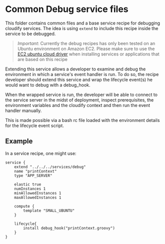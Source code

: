 # Common Debug service files
This folder contains common files and a base service recipe for debugging cloudify services. The idea is using `extend` to include this recipe inside the service to be debugged.

> *Important*: Currently the debug recipes has only been tested on an Ubuntu environment on Amazon EC2. Please make sure to use the [EC2 ubuntu cloud driver](https://github.com/CloudifySource/cloudify-cloud-drivers/tree/master/ec2-ubuntu) when installing services or applications that are based on this recipe

Extending this service allows a developer to examine and debug the environment in which a service's event handler is run. To do so, the recipe developer should extend this service and wrap the lifecycle event(s) he would want to debug with a debug_hook.

When the wrapped service is run, the developer will be able to connect to the service server in the midst of deployment, inspect prerequisites, the environment variables and the cloudify context and then run the event handler manually.

This is made possible via a bash rc file loaded with the environment details for the lifecycle event script.

## Example
In a service recipe, one might use:

    service {
        extend "../../../services/debug"
        name "printContext"
        type "APP_SERVER"
        
        elastic true
        numInstances 1
        minAllowedInstances 1
        maxAllowedInstances 1

        compute {
            template "SMALL_UBUNTU"
        }

        lifecycle{
            install debug_hook("printContext.groovy")
        }
    }

